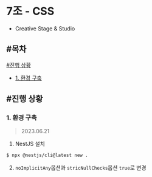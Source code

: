 # 7조 - CSS
- Creative Stage & Studio
## #목차
[#진행 상황](#진행-상황)
- [1. 환경 구축](#1-환경-구축)
## #진행 상황
### 1. 환경 구축
> 2023.06.21
1. NestJS 설치
```bash
$ npx @nestjs/cli@latest new .
```
2. ```noImplicitAny```옵션과 ```stricNullChecks```옵션 ```true```로 변경
